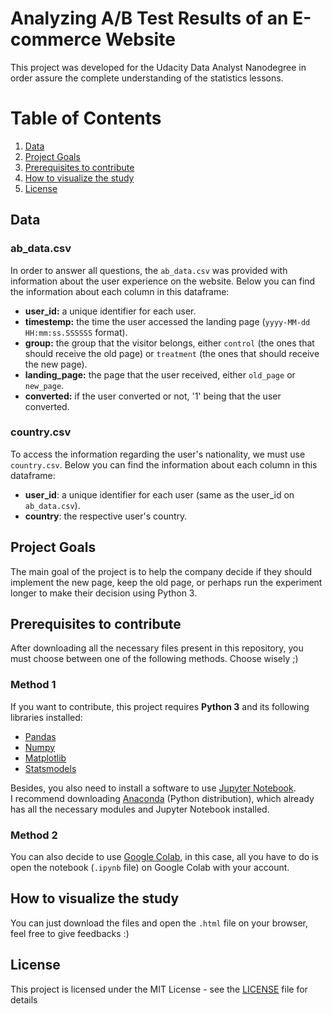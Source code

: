# Analyzing A/B Test Results of an E-commerce Website

This project was developed for the Udacity Data Analyst Nanodegree in order assure the complete understanding of the statistics lessons.

# Table of Contents
1. [Data](#data)
2. [Project Goals](#goals)
3. [Prerequisites to contribute](#requisites)
4. [How to visualize the study](#visualize)
5. [License](#license)


<a name="data"></a>
## Data

### ab_data.csv
In order to answer all questions, the `ab_data.csv` was provided with information about the user experience on the website. Below you can find the information about each column in this dataframe:

* **user_id:** a unique identifier for each user.
* **timestemp:** the time the user accessed the landing page (`yyyy-MM-dd HH:mm:ss.SSSSSS` format).
* **group:** the group that the visitor belongs, either `control` (the ones that should receive the old page) or `treatment` (the ones that should receive the new page).
* **landing_page:** the page that the user received, either `old_page` or `new_page`.
* **converted:** if the user converted or not, '1' being that the user converted.

### country.csv
To access the information regarding the user's nationality, we must use `country.csv`. Below you can find the information about each column in this dataframe:

* **user_id**: a unique identifier for each user (same as the user_id on `ab_data.csv`).
* **country**: the respective user's country.

<a name="goals"></a>
## Project Goals
The main goal of the project is to help the company decide if they should implement the new page, keep the old page, or perhaps run the experiment longer to make their decision using Python 3.

<a name="requisites"></a>
## Prerequisites to contribute
After downloading all the necessary files present in this repository, you must choose between one of the following methods. Choose wisely ;)

### Method 1
If you want to contribute, this project requires **Python 3** and its following libraries installed:

* [Pandas](https://pandas.pydata.org/)
* [Numpy](https://numpy.org/)
* [Matplotlib](https://matplotlib.org/)
* [Statsmodels](https://www.statsmodels.org/stable/index.html)

Besides, you also need to install a software to use [Jupyter Notebook](https://jupyter.org/).  
I recommend downloading [Anaconda](https://www.anaconda.com/) (Python distribution), which already has all the necessary modules and Jupyter Notebook installed.

### Method 2
You can also decide to use [Google Colab](https://colab.research.google.com/), in this case, all you have to do is open the notebook (`.ipynb` file) on Google Colab with your account.

<a name="visualize"></a>
## How to visualize the study
You can just download the files and open the `.html` file on your browser, feel free to give feedbacks :)

<a name="license"></a>
## License
This project is licensed under the MIT License - see the [LICENSE](LICENSE) file for details


